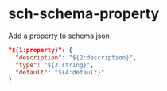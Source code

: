 # sch-schema-property

Add a property to schema.json

```json
"${1:property}": {
  "description": "${2:description}",
  "type": "${3:string}",
  "default": "${4:default}"
}
```
